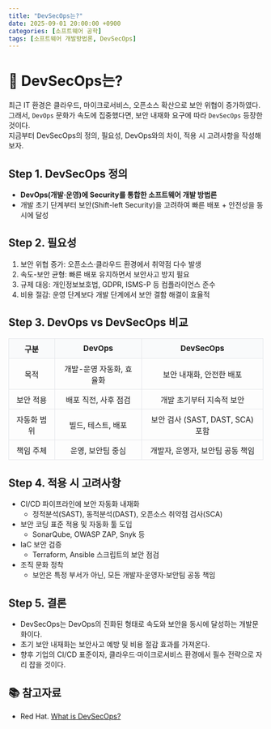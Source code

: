 ```yaml
---
title: "DevSecOps는?"
date: 2025-09-01 20:00:00 +0900
categories: [소프트웨어 공학]
tags: [소프트웨어 개발방법론, DevSecOps]
---
```

<style>
table { border-collapse: collapse; width: 100%; margin: 1rem 0; font-size: 0.95rem; }
table th, table td { border: 1px solid #e5e7eb; padding: 8px 12px; text-align: center; vertical-align: middle; }
table th { background: #f9fafb; font-weight: 700; }
</style>
# 🎯 DevSecOps는?
최근 IT 환경은 클라우드, 마이크로서비스, 오픈소스 확산으로 보안 위협이 증가하였다.
<br>그래서, `DevOps` 문화가 속도에 집중했다면, 보안 내재화 요구에 따라 `DevSecOps` 등장한 것이다.
<br>지금부터 DevSecOps의 정의, 필요성, DevOps와의 차이, 적용 시 고려사항을 작성해보자.

## Step 1. DevSecOps 정의
- **DevOps(개발·운영)에 Security를 통합한 소프트웨어 개발 방법론**
- 개발 초기 단계부터 보안(Shift-left Security)을 고려하여 빠른 배포 + 안전성을 동시에 달성

## Step 2. 필요성
1. 보안 위협 증가: 오픈소스·클라우드 환경에서 취약점 다수 발생
2. 속도-보안 균형: 빠른 배포 유지하면서 보안사고 방지 필요
3. 규제 대응: 개인정보보호법, GDPR, ISMS-P 등 컴플라이언스 준수
4. 비용 절감: 운영 단계보다 개발 단계에서 보안 결함 해결이 효율적

## Step 3. DevOps vs DevSecOps 비교

<table>
  <tr><th>구분</th><th>DevOps</th><th>DevSecOps</th></tr>
  <tr><td>목적</td><td>개발-운영 자동화, 효율화</td><td>보안 내재화, 안전한 배포</td></tr>
  <tr><td>보안 적용</td><td>배포 직전, 사후 점검</td><td>개발 초기부터 지속적 보안</td></tr>
  <tr><td>자동화 범위</td><td>빌드, 테스트, 배포</td><td>보안 검사 (SAST, DAST, SCA) 포함</td></tr>
  <tr><td>책임 주체</td><td>운영, 보안팀 중심</td><td>개발자, 운영자, 보안팀 공동 책임</td></tr>
</table>


## Step 4. 적용 시 고려사항
- CI/CD 파이프라인에 보안 자동화 내재화
    - 정적분석(SAST), 동적분석(DAST), 오픈소스 취약점 검사(SCA)
- 보안 코딩 표준 적용 및 자동화 툴 도입
    - SonarQube, OWASP ZAP, Snyk 등
- IaC 보안 검증
    - Terraform, Ansible 스크립트의 보안 점검
- 조직 문화 정착
    - 보안은 특정 부서가 아닌, 모든 개발자·운영자·보안팀 공동 책임

## Step 5. 결론
- DevSecOps는 DevOps의 진화된 형태로 속도와 보안을 동시에 달성하는 개발문화이다.
- 초기 보안 내재화는 보안사고 예방 및 비용 절감 효과를 가져온다.
- 향후 기업의 CI/CD 표준이자, 클라우드·마이크로서비스 환경에서 필수 전략으로 자리 잡을 것이다.

## 📚 참고자료
- Red Hat. [What is DevSecOps?](https://www.redhat.com/en/topics/devops/what-is-devsecops)
